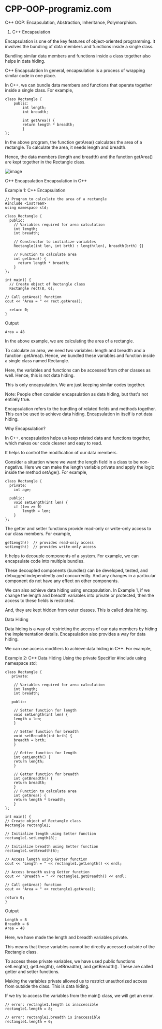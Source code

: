 # CPP-OOP-programiz.com
C++ OOP: Encapsulation, Abstraction, Inheritance, Polymorphism.

1) C++ Encapsulation


Encapsulation is one of the key features of object-oriented programming. It involves the bundling of data members and functions inside a single class.

Bundling similar data members and functions inside a class together also helps in data hiding.

C++ Encapsulation
In general, encapsulation is a process of wrapping similar code in one place.

In C++, we can bundle data members and functions that operate together inside a single class. For example,

	class Rectangle {
  		public:
    		int length;
    		int breadth;

			int getArea() {
      		return length * breadth;
    		}
	};
In the above program, the function getArea() calculates the area of a rectangle. To calculate the area, it needs length and breadth.

Hence, the data members (length and breadth) and the function getArea() are kept together in the Rectangle class.

![image](https://user-images.githubusercontent.com/89701590/182226315-43d5cc33-2687-426c-8b94-8b902b1526ab.png)

C++ Encapsulation
Encapsulation in C++

Example 1: C++ Encapsulation

	// Program to calculate the area of a rectangle
	#include <iostream>
	using namespace std;

	class Rectangle {
	  public:
	    // Variables required for area calculation
	    int length;
	    int breadth;
	
	    // Constructor to initialize variables
	    Rectangle(int len, int brth) : length(len), breadth(brth) {}
	
	    // Function to calculate area
	    int getArea() {
	      return length * breadth;
	    }
	};

	int main() {
	  // Create object of Rectangle class
	  Rectangle rect(8, 6);
	
  	// Call getArea() function
  	cout << "Area = " << rect.getArea();
	
	  return 0;
	}

Output

	Area = 48

In the above example, we are calculating the area of a rectangle.

To calculate an area, we need two variables: length and breadth and a function: getArea(). Hence, we bundled these variables and function inside a single class named Rectangle.

Here, the variables and functions can be accessed from other classes as well. Hence, this is not data hiding.

This is only encapsulation. We are just keeping similar codes together.

Note: People often consider encapsulation as data hiding, but that's not entirely true.

Encapsulation refers to the bundling of related fields and methods together. This can be used to achieve data hiding. Encapsulation in itself is not data hiding.

Why Encapsulation?

In C++, encapsulation helps us keep related data and functions together, which makes our code cleaner and easy to read.

It helps to control the modification of our data members.

Consider a situation where we want the length field in a class to be non-negative. Here we can make the length variable private and apply the logic inside the method setAge(). For example,

	class Rectangle {
	  private:
	    int age;

	  public:
    	void setLength(int len) {
      	if (len >= 0)
       	 	length = len;
    	}
	};

The getter and setter functions provide read-only or write-only access to our class members. For example,

	getLength()  // provides read-only access
	setLength()  // provides write-only access

It helps to decouple components of a system. For example, we can encapsulate code into multiple bundles.

These decoupled components (bundles) can be developed, tested, and debugged independently and concurrently. And any changes in a particular component do not have any effect on other components.

We can also achieve data hiding using encapsulation. In Example 1, if we change the length and breadth variables into private or protected, then the access to these fields is restricted.

And, they are kept hidden from outer classes. This is called data hiding.

Data Hiding

Data hiding is a way of restricting the access of our data members by hiding the implementation details. Encapsulation also provides a way for data hiding.

We can use access modifiers to achieve data hiding in C++. For example,

Example 2: C++ Data Hiding Using the private Specifier
	#include <iostream>
	using namespace std;
	
	class Rectangle {
	   private:
	
	    // Variables required for area calculation
	    int length;
		int breadth;
	
	   public:

    	// Setter function for length
    	void setLength(int len) {
      	length = len;
    	}

    	// Setter function for breadth
    	void setBreadth(int brth) {
      	breadth = brth;
    	}

    	// Getter function for length
    	int getLength() {
      	return length;
    	}

   		// Getter function for breadth
    	int getBreadth() {
      	return breadth;
    	}
    	// Function to calculate area
    	int getArea() {
      	return length * breadth;
    	}
	};

	int main() {
  	// Create object of Rectangle class
  	Rectangle rectangle1;

  	// Initialize length using Setter function
  	rectangle1.setLength(8);

  	// Initialize breadth using Setter function
  	rectangle1.setBreadth(6);

  	// Access length using Getter function
  	cout << "Length = " << rectangle1.getLength() << endl;

  	// Access breadth using Getter function
  	cout << "Breadth = " << rectangle1.getBreadth() << endl;

  	// Call getArea() function
  	cout << "Area = " << rectangle1.getArea();

  	return 0;
	}

Output

	Length = 8
	Breadth = 6
	Area = 48

Here, we have made the length and breadth variables private.

This means that these variables cannot be directly accessed outside of the Rectangle class.

To access these private variables, we have used public functions setLength(), getLength(), setBreadth(), and getBreadth(). These are called getter and setter functions.

Making the variables private allowed us to restrict unauthorized access from outside the class. This is data hiding.

If we try to access the variables from the main() class, we will get an error.

	// error: rectangle1.length is inaccessible
	rectangle1.length = 8;

	// error: rectangle1.breadth is inaccessible
	rectangle1.length = 6;
